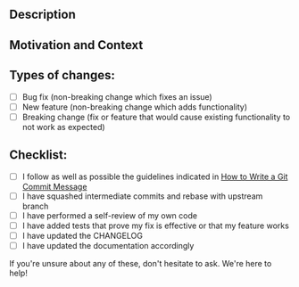## Description

<!-- Describe your changes in detail -->

## Motivation and Context

<!-- Why is this change required? What problem does it solve? -->
<!-- If it fixes an open issue, please link to the issue here -->

## Types of changes:

<!-- What types of changes does your code introduce? Put an `x` in all the boxes that apply: -->
- [ ] Bug fix (non-breaking change which fixes an issue)
- [ ] New feature (non-breaking change which adds functionality)
- [ ] Breaking change (fix or feature that would cause existing functionality to not work as expected)

## Checklist:

<!-- Go over all the following points, and replace `[ ]` with `[x]` in all the boxes that apply -->
<!-- If you're unsure about any of these, don't hesitate to ask. We're here to help -->
- [ ] I follow as well as possible the guidelines indicated in [How to Write a Git Commit Message](https://chris.beams.io/posts/git-commit/)
- [ ] I have squashed intermediate commits and rebase with upstream branch
- [ ] I have performed a self-review of my own code
- [ ] I have added tests that prove my fix is effective or that my feature works
- [ ] I have updated the CHANGELOG
- [ ] I have updated the documentation accordingly

If you're unsure about any of these, don't hesitate to ask. We're here to help!
